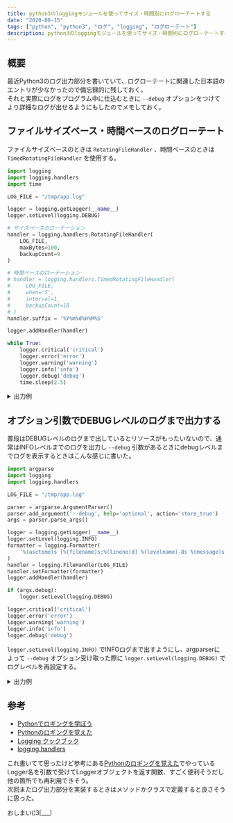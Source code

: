 ```yaml
---
title: python3のloggingモジュールを使ってサイズ・時間別にログローテートする
date: "2020-08-15"
tags: ["python", "python3", "ログ", "logging", "ログローテート"]
description: python3のloggingモジュールを使ってサイズ・時間別にログローテートする
---
```


## 概要

最近Python3のログ出力部分を書いていて、ログローテートに関連した日本語のエントリが少なかったので備忘録的に残しておく。  
それと実際にログをプログラム中に仕込むときに `--debug` オプションをつけてより詳細なログが出せるようにもしたのでメモしておく。


## ファイルサイズベース・時間ベースのログローテート

ファイルサイズベースのときは `RotatingFileHandler` 、時間ベースのときは `TimedRotatingFileHandler` を使用する。

```python:title=make_logs.py
import logging
import logging.handlers
import time

LOG_FILE = "/tmp/app.log"

logger = logging.getLogger(__name__)
logger.setLevel(logging.DEBUG)

# サイズベースのローテーション
handler = logging.handlers.RotatingFileHandler(
    LOG_FILE,
    maxBytes=100,
    backupCount=9
)

# 時間ベースのローテーション
# handler = logging.handlers.TimedRotatingFileHandler(
#     LOG_FILE,
#     when='S',
#     interval=1,
#     backupCount=10
# )
handler.suffix = '%Y%m%d%H%M%S'

logger.addHandler(handler)

while True:
    logger.critical('critical')
    logger.error('error')
    logger.warning('warning')
    logger.info('info')
    logger.debug('debug')
    time.sleep(2.5)

```

<details><summary>出力例</summary>

```
# サイズベース
$ python make_logs.py
$ ls -l /tmp/
total 24
-rw-r--r-- 1 root root 34 Aug 15 14:51 app.log
-rw-r--r-- 1 root root 93 Aug 15 14:51 app.log.1
-rw-r--r-- 1 root root 96 Aug 15 14:51 app.log.2
...
```

```
# 時間ベース
$ python make_logs.py
$ ls -l /tmp/
total 24
-rw-r--r-- 1 root root 34 Aug 15 15:01 app.log
-rw-r--r-- 1 root root 34 Aug 15 15:01 app.log.20200815150108
-rw-r--r-- 1 root root 34 Aug 15 15:01 app.log.20200815150110
...
```
</details>


## オプション引数でDEBUGレベルのログまで出力する

普段はDEBUGレベルのログまで出しているとリソースがもったいないので、通常はINFOレベルまでのログを出力し `--debug` 引数があるときにdebugレベルまでログを表示するときはこんな感じに書いた。  

```python:title=make_logs.py
import argparse
import logging
import logging.handlers

LOG_FILE = "/tmp/app.log"

parser = argparse.ArgumentParser()
parser.add_argument('--debug', help='optional', action='store_true')
args = parser.parse_args()

logger = logging.getLogger(__name__)
logger.setLevel(logging.INFO)
formatter = logging.Formatter(
    '%(asctime)s [%(filename)s:%(lineno)d] %(levelname)-8s %(message)s'
)
handler = logging.FileHandler(LOG_FILE)
handler.setFormatter(formatter)
logger.addHandler(handler)

if (args.debug):
    logger.setLevel(logging.DEBUG)

logger.critical('critical')
logger.error('error')
logger.warning('warning')
logger.info('info')
logger.debug('debug')
```

`logger.setLevel(logging.INFO)` でINFOログまで出すようにし、argparserによって `--debug` オプション受け取った際に `logger.setLevel(logging.DEBUG)` でログレベルを再設定する。

<details><summary>出力例</summary>

```
$ python make_logs.py
$ cat /tmp/app.log
2020-08-15 14:30:47,526 [make_logs.py:23] CRITICAL critical
2020-08-15 14:30:47,526 [make_logs.py:24] ERROR    error
2020-08-15 14:30:47,526 [make_logs.py:25] WARNING  warning
2020-08-15 14:30:47,526 [make_logs.py:26] INFO     info
```

```
$ python make_logs.py --debug
$ cat /tmp/app.log
2020-08-15 14:31:29,198 [make_logs.py:23] CRITICAL critical
2020-08-15 14:31:29,198 [make_logs.py:24] ERROR    error
2020-08-15 14:31:29,198 [make_logs.py:25] WARNING  warning
2020-08-15 14:31:29,198 [make_logs.py:26] INFO     info
2020-08-15 14:31:29,198 [make_logs.py:27] DEBUG    debug
```

</details>

## 参考
* [Pythonでロギングを学ぼう](https://qiita.com/__init__/items/91e5841ed53d55a7895e)
* [Pythonのロギングを覚えた](https://qiita.com/shotakaha/items/0fa2db1dc8253c83e2bb)
* [Logging クックブック](https://docs.python.org/ja/3/howto/logging-cookbook.html)
* [logging.handlers](https://docs.python.org/ja/3/library/logging.handlers.html)


これ書いてて思ったけど参考にある[Pythonのロギングを覚えた](https://qiita.com/shotakaha/items/0fa2db1dc8253c83e2bb)でやっているLogger名を引数で受けてLoggerオブジェクトを返す関数、すごく便利そうだし他の箇所でも再利用できそう。  
次回またログ出力部分を実装するときはメソッドかクラスで定義すると良さそうに思った。

おしまい(¦3[___]
